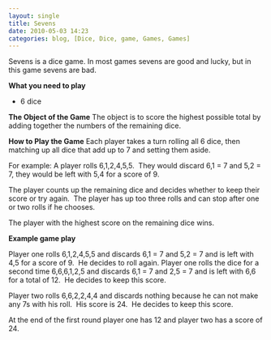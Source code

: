 ```yaml
---
layout: single
title: Sevens
date: 2010-05-03 14:23
categories: blog, [Dice, Dice, game, Games, Games]
---
```

Sevens is a dice game.
In most games sevens are good and lucky, but in this game sevens are bad.

<strong>What you need to play</strong>
<ul>
	<li>6 dice</li>
</ul>
<strong>The Object of the Game</strong>
The object is to score the highest possible total by adding together the numbers of the remaining dice.

<strong>How to Play the Game</strong>
Each player takes a turn rolling all 6 dice, then matching up all dice that add up to 7 and setting them aside.

For example:
A player rolls 6,1,2,4,5,5.  They would discard 6,1 = 7 and 5,2 = 7, they would be left with 5,4 for a score of 9.

The player counts up the remaining dice and decides whether to keep their score or try again.  The player has up too three rolls and can stop after one or two rolls if he chooses.

The player with the highest score on the remaining dice wins.

<strong>Example game play</strong>

Player one rolls 6,1,2,4,5,5 and discards 6,1 = 7 and 5,2 = 7 and is left with 4,5 for a score of 9.  He decides to roll again.
Player one rolls the dice for a second time 6,6,6,1,2,5 and discards 6,1 = 7 and 2,5 = 7 and is left with 6,6 for a total of 12.  He decides to keep this score.

Player two rolls 6,6,2,2,4,4 and discards nothing because he can not make any 7s with his roll.  His score is 24.  He decides to keep this score.

At the end of the first round player one has 12 and player two has a score of 24.
